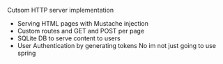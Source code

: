 Cutsom HTTP server implementation 
 - Serving HTML pages with Mustache injection 
 - Custom routes and GET and POST per page
 - SQLite DB to serve content to users 
 - User Authentication by generating tokens
No im not just going to use spring